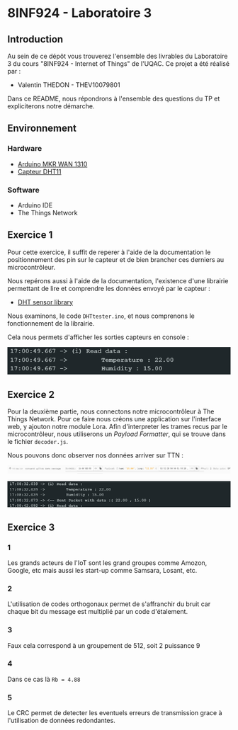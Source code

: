 # 8INF924 - Laboratoire 3

## Introduction

Au sein de ce dépôt vous trouverez l'ensemble des livrables du Laboratoire 3 du cours "8INF924 - Internet of Things" de l'UQAC. Ce projet a été réalisé par :

- Valentin THEDON - THEV10079801

Dans ce README, nous répondrons à l'ensemble des questions du TP et expliciterons notre démarche.

## Environnement

### Hardware

- [Arduino MKR WAN 1310](https://docs.arduino.cc/hardware/mkr-wan-1310)
- [Capteur DHT11](http://www.aosong.com/m/en/products-21.html)

### Software
- Arduino IDE
- The Things Network

## Exercice 1

Pour cette exercice, il suffit de reperer à l'aide de la documentation le positionnement des pin sur le capteur et de bien brancher ces derniers au microcontrôleur.

Nous repérons aussi à l'aide de la documentation, l'existence d'une librairie permettant de lire et comprendre les données envoyé par le capteur :
- [DHT sensor library](https://www.arduino.cc/reference/en/libraries/dht-sensor-library/)

Nous examinons, le code `DHTtester.ino`, et nous comprenons le fonctionnement de la librairie.

Cela nous permets d'afficher les sorties capteurs en console : 

![Affichage console des données capteurs](readSensor.PNG)

## Exercice 2

Pour la deuxième partie, nous connectons notre microcontrôleur à The Things Network. Pour ce faire nous créons une application sur l'interface web, y ajouton notre module Lora. Afin d'interpreter les trames recus par le microcontrôleur, nous utiliserons un *Payload Formatter*, qui se trouve dans le fichier `decoder.js`.

Nous pouvons donc observer nos données arriver sur TTN :

![Affichage TTN des données capteurs](receivedTrame.PNG)

![Affichage TTN des données capteurs](exo2console.PNG)

## Exercice 3

### 1
Les grands acteurs de l'IoT sont les grand groupes comme Amozon, Google, etc mais aussi les start-up comme Samsara, Losant, etc.

### 2 
L'utilisation de codes orthogonaux permet de s'affranchir du bruit car chaque bit du message est multiplié par un code d'étalement.

### 3
Faux cela correspond à un groupement de 512, soit 2 puissance 9

### 4 

Dans ce cas là `Rb = 4.88`

### 5 

Le CRC permet de detecter les eventuels erreurs de transmission grace à l'utilisation de données redondantes.
